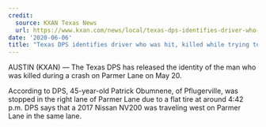 ```yaml
---
credit:
  source: KXAN Texas News
  url: https://www.kxan.com/news/local/texas-dps-identifies-driver-who-was-hit-killed-while-trying-to-change-his-flat-tire-on-parmer-lane/
date: '2020-06-06'
title: "Texas DPS identifies driver who was hit, killed while trying to change his flat tire on Parmer Lane"
---
```

AUSTIN (KXAN) — The Texas DPS has released the identity of the man who was killed during a crash on Parmer Lane on May 20.

According to DPS, 45-year-old Patrick Obumnene, of Pflugerville, was stopped in the right lane of Parmer Lane due to a flat tire at around 4:42 p.m. DPS says that a 2017 Nissan NV200 was traveling west on Parmer Lane in the same lane.
